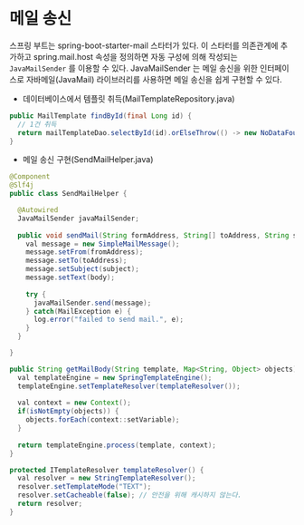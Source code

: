 # 메일 송신

스프링 부트는 spring-boot-starter-mail 스타터가 있다. 이 스타터를 의존관계에 추가하고 spring.mail.host 속성을 정의하면 자동 구성에 의해 작성되는 `JavaMailSender` 를 이용할 수 있다.
JavaMailSender 는 메일 송신을 위한 인터페이스로 자바메일(JavaMail) 라이브러리를 사용하면 메일 송신을 쉽게 구현할 수 있다.

- 데이터베이스에서 템플릿 취득(MailTemplateRepository.java)

```java
public MailTemplate findById(final Long id) {
  // 1건 취득
  return mailTemplateDao.selectById(id).orElseThrow(() -> new NoDataFoundException("mailTemplate_id=" + id + " 의 데이터가 없습니다."));
}
```

- 메일 송신 구현(SendMailHelper.java)

```java
@Component
@Slf4j
public class SendMailHelper {

  @Autowired
  JavaMailSender javaMailSender;
  
  public void sendMail(String formAddress, String[] toAddress, String subject, String body) {
    val message = new SimpleMailMessage();
    message.setFrom(fromAddress);
    message.setTo(toAddress);
    message.setSubject(subject);
    message.setText(body);
    
    try {
      javaMailSender.send(message);
    } catch(MailException e) {
      log.error("failed to send mail.", e);
    }
  }

}

public String getMailBody(String template, Map<String, Object> objects) {
  val templateEngine = new SpringTemplateEngine();
  templateEngine.setTemplateResolver(templateResolver());
  
  val context = new Context();
  if(isNotEmpty(objects)) {
    objects.forEach(context::setVariable);
  }
  
  return templateEngine.process(template, context);
}

protected ITemplateResolver templateResolver() {
  val resolver = new StringTemplateResolver();
  resolver.setTemplateMode("TEXT");
  resolver.setCacheable(false); // 안전을 위해 캐시하지 않는다.
  return resolver;
}
```

